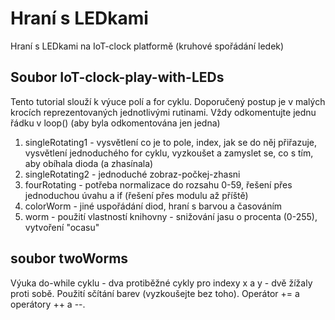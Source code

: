 # Hraní s LEDkami 
Hraní s LEDkami na IoT-clock platformě (kruhové spořádání ledek)

## Soubor IoT-clock-play-with-LEDs
Tento tutorial slouží k výuce polí a for cyklu. Doporučený postup je v malých krocích reprezentovaných jednotlivými rutinami.
Vždy odkomentujte jednu řádku v loop() (aby byla odkomentována jen jedna)
1. singleRotating1 - vysvětlení co je to pole, index, jak se do něj přiřazuje, vysvětlení jednoduchého for cyklu,
   vyzkoušet a zamyslet se, co s tím, aby obíhala dioda (a zhasínala)
2. singleRotating2 - jednoduché zobraz-počkej-zhasni
3. fourRotating - potřeba normalizace do rozsahu 0-59, řešení přes jednoduchou úvahu a if (řešení přes modulu až příště)
4. colorWorm - jiné uspořádání diod, hraní s barvou a časováním
5. worm - použití vlastností knihovny - snižování jasu o procenta (0-255), vytvoření "ocasu"

## soubor twoWorms
Výuka do-while cyklu - dva protiběžné cykly pro indexy x a y - dvě žížaly proti sobě.
Použití sčítání barev (vyzkoušejte bez toho). Operátor += a operátory ++ a --.
